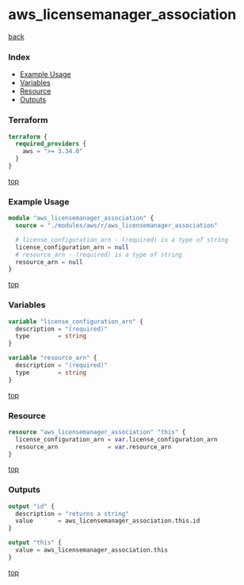 # aws_licensemanager_association

[back](../aws.md)

### Index

- [Example Usage](#example-usage)
- [Variables](#variables)
- [Resource](#resource)
- [Outputs](#outputs)

### Terraform

```terraform
terraform {
  required_providers {
    aws = ">= 3.34.0"
  }
}
```

[top](#index)

### Example Usage

```terraform
module "aws_licensemanager_association" {
  source = "./modules/aws/r/aws_licensemanager_association"

  # license_configuration_arn - (required) is a type of string
  license_configuration_arn = null
  # resource_arn - (required) is a type of string
  resource_arn = null
}
```

[top](#index)

### Variables

```terraform
variable "license_configuration_arn" {
  description = "(required)"
  type        = string
}

variable "resource_arn" {
  description = "(required)"
  type        = string
}
```

[top](#index)

### Resource

```terraform
resource "aws_licensemanager_association" "this" {
  license_configuration_arn = var.license_configuration_arn
  resource_arn              = var.resource_arn
}
```

[top](#index)

### Outputs

```terraform
output "id" {
  description = "returns a string"
  value       = aws_licensemanager_association.this.id
}

output "this" {
  value = aws_licensemanager_association.this
}
```

[top](#index)